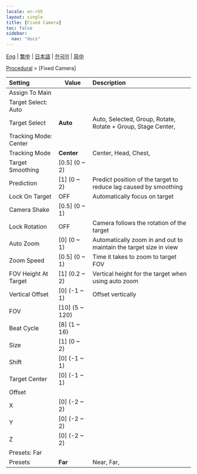 ```yaml
---
locale: en-rUS
layout: single
title: [Fixed Camera]
toc: false
sidebar:
  nav: "docs"
---
```

[Eng](/dancexr/menu/2025.4/motion/fixed_camera) | [繁中](/tw/dancexr/menu/2025.4/motion/fixed_camera) | [日本語](/jp/dancexr/menu/2025.4/motion/fixed_camera) | [한국어](/kr/dancexr/menu/2025.4/motion/fixed_camera) | [简中](/zh/dancexr/menu/2025.4/motion/fixed_camera)

[Procedural](../menu#Procedural) > [Fixed Camera]



| Setting | Value | Description |
| :--- | --- | :--- |
| Assign To Main || 
| Target Select: Auto || 
| Target Select | **Auto** | Auto, Selected, Group, Rotate, Rotate + Group, Stage Center,  |
| Tracking Mode: Center || 
| Tracking Mode | **Center** | Center, Head, Chest,  |
| Target Smoothing | [0.5] (0 ~ 2) | 
| Prediction | [1] (0 ~ 2) | Predict position of the target to reduce lag caused by smoothing
| Lock On Target | OFF | Automatically focus on target
| Camera Shake | [0.5] (0 ~ 1) | 
| Lock Rotation | OFF | Camera follows the rotation of the target
| Auto Zoom | [0] (0 ~ 1) | Automatically zoom in and out to maintain the target size in view
| Zoom Speed | [0.5] (0 ~ 1) | Time it takes to zoom to target FOV
| FOV Height At Target | [1] (0.2 ~ 2) | Vertical height for the target when using auto zoom
| Vertical Offset | [0] (-1 ~ 1) | Offset vertically
| FOV | [10] (5 ~ 120) | 
| Beat Cycle | [8] (1 ~ 16) | 
| Size | [1] (0 ~ 2) | 
| Shift | [0] (-1 ~ 1) | 
| Target Center | [0] (-1 ~ 1) | 
| Offset || 
| X | [0] (-2 ~ 2) | 
| Y | [0] (-2 ~ 2) | 
| Z | [0] (-2 ~ 2) | 
| Presets: Far || 
| Presets | **Far** | Near, Far,  |
